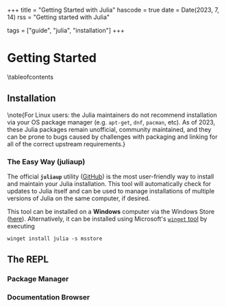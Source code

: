 +++
title = "Getting Started with Julia"
hascode = true
date = Date(2023, 7, 14)
rss = "Getting started with Julia"

tags = ["guide", "julia", "installation"]
+++

# Getting Started

\tableofcontents

## Installation

\note{For Linux users: the Julia maintainers do not recommend installation via your OS package manager (e.g. `apt-get`, `dnf`, `pacman`, etc). As of 2023, these Julia packages remain unofficial, community maintained, and they can be prone to bugs caused by challenges with packaging and linking for all of the correct upstream requirements.}

### The Easy Way (juliaup)

The official **`juliaup`** utility ([GitHub](https://github.com/JuliaLang/juliaup)) is the most user-friendly way to install and maintain your Julia installation. This tool will automatically check for updates to Julia itself and can be used to manage installations of multiple versions of Julia on the same computer, if desired.

This tool can be installed on a **Windows** computer via the Windows Store ([here](https://www.microsoft.com/store/apps/9NJNWW8PVKMN)). Alternatively, it can be installed using Microsoft's [`winget` tool](https://learn.microsoft.com/en-us/windows/package-manager/winget/) by executing
```plaintext
winget install julia -s msstore
```

## The REPL

### Package Manager

### Documentation Browser

